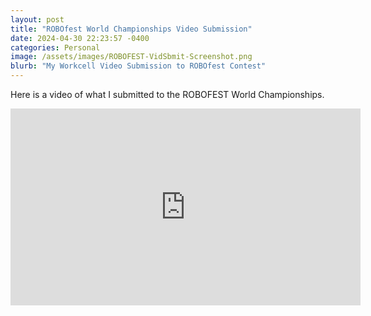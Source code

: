 ```yaml
---
layout: post
title: "ROBOfest World Championships Video Submission"
date: 2024-04-30 22:23:57 -0400
categories: Personal
image: /assets/images/ROBOFEST-VidSbmit-Screenshot.png
blurb: "My Workcell Video Submission to ROBOfest Contest"
---
```


Here is a video of what I submitted to the ROBOFEST World Championships.

<!-- Embed the YouTube video here -->
<div class="video-container">
  <iframe width="560" height="315" src="https://www.youtube.com/embed/7k_JH1KTvBA?si=ol1KH5NQvyhrCqCx" title="YouTube video player" frameborder="0" allow="accelerometer; autoplay; clipboard-write; encrypted-media; gyroscope; picture-in-picture; web-share" referrerpolicy="strict-origin-when-cross-origin" allowfullscreen></iframe>
</div>



